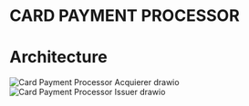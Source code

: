 # CARD PAYMENT PROCESSOR

# Architecture
![Card Payment Processor Acquierer drawio](https://github.com/user-attachments/assets/6edffeb2-5728-44f7-958a-ac6d1de03479)
![Card Payment Processor Issuer drawio](https://github.com/user-attachments/assets/b376baab-2c09-4408-bc2d-8e77a60d3d60)
